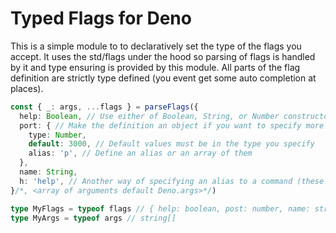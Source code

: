 # Typed Flags for Deno

This is a simple module to to declaratively set the type of the flags you accept. It uses the std/flags under the hood so parsing of flags is handled by it and type ensuring is provided by this module. All parts of the flag definition are strictly type defined (you event get some auto completion at places).

```typescript
const { _: args, ...flags } = parseFlags({
  help: Boolean, // Use either of Boolean, String, or Number constructors to define your type
  port: { // Make the definition an object if you want to specify more than type
    type: Number,
    default: 3000, // Default values must be in the type you specify
    alias: 'p', // Define an alias or an array of them
  },
  name: String,
  h: 'help', // Another way of specifying an alias to a command (these can be auto completed)
}/*, <array of arguments default Deno.args>*/)

type MyFlags = typeof flags // { help: boolean, post: number, name: string | undefined }
type MyArgs = typeof args // string[]
```
